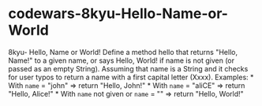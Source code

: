 # codewars-8kyu-Hello-Name-or-World
8kyu- Hello, Name or World!  Define a method hello that returns "Hello, Name!" to a given name, or says Hello, World! if name is not given (or passed as an empty String).  Assuming that name is a String and it checks for user typos to return a name with a first capital letter (Xxxx).  Examples:  * With `name` = "john"  => return "Hello, John!" * With `name` = "aliCE" => return "Hello, Alice!" * With `name` not given    or `name` = ""        => return "Hello, World!"
